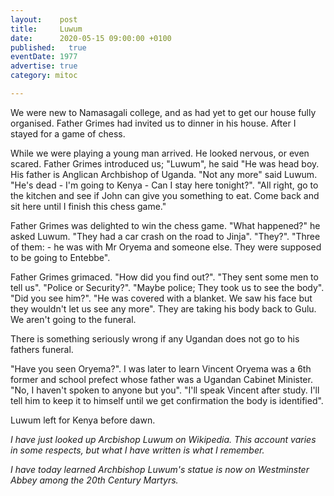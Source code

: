 ```yaml
---
layout:    post
title:     Luwum
date:      2020-05-15 09:00:00 +0100
published:   true
eventDate: 1977
advertise: true
category: mitoc

---
```


We were new to Namasagali college, and as had yet to get our house fully organised. Father Grimes had invited us to dinner in his house. After I stayed for a game of chess.

While we were playing a young man arrived. He looked nervous, or even scared. Father Grimes introduced us; "Luwum", he said "He was head boy. His father is Anglican Archbishop of Uganda. "Not any more" said Luwum. "He's dead - I'm going to Kenya - Can I stay here tonight?". "All right, go to the kitchen and see if John can give you something to eat. Come back and sit here until I finish this chess game."

Father Grimes was delighted to win the chess game. "What happened?" he asked Luwum. "They had a car crash on the road to Jinja". "They?". "Three of them: - he was with Mr Oryema and someone else. They were supposed to be going to Entebbe". 

Father Grimes grimaced. "How did you find out?". "They sent some men to tell us". "Police or Security?". "Maybe police; They took us to see the body". "Did you see him?". "He was covered with a blanket. We saw his face but they wouldn't let us see any more". They are taking his body back to Gulu. We aren't going to the funeral.

There is something seriously wrong if any Ugandan does not go to his fathers funeral.

"Have you seen Oryema?". I was later to learn Vincent Oryema was a 6th former and school prefect whose father was a Ugandan Cabinet Minister. "No, I haven't spoken to anyone but you". "I'll speak Vincent after study. I'll tell him to keep it to himself until we get confirmation the body is identified".

Luwum left for Kenya before dawn.

*I have just looked up Arcbishop Luwum on Wikipedia. This account varies in some respects, but what I have written is what I remember.*

*I have today learned Archbishop Luwum's statue is now on Westminster Abbey among the 20th Century Martyrs.*
